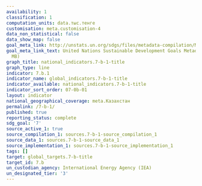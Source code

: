 ```yaml
---
availability: 1
classification: 1
computation_units: data.тыс.тенге
customisation: meta.customisation-4
data_non_statistical: false
data_show_map: false
goal_meta_link: http://unstats.un.org/sdgs/files/metadata-compilation/Metadata-Goal-7.pdf
goal_meta_link_text: United Nations Sustainable Development Goals Metadata (PDF 4.0
  MB)
graph_title: national_indicators.7-b-1-title
graph_type: line
indicator: 7.b.1
indicator_name: global_indicators.7-b-1-title
indicator_available: national_indicators.7-b-1-title
indicator_sort_order: 07-0b-01
layout: indicator
national_geographical_coverage: meta.Казахстан
permalink: /7-b-1/
published: true
reporting_status: complete
sdg_goal: '7'
source_active_1: true
source_compilation_1: sources.7-b-1-source_compilation_1
source_data_1: sources.7-b-1-source_data_1
source_implementation_1: sources.7-b-1-source_implementation_1
tags: []
target: global_targets.7-b-title
target_id: 7.b
un_custodian_agency: International Energy Agency (IEA)
un_designated_tier: '3'
---
```

